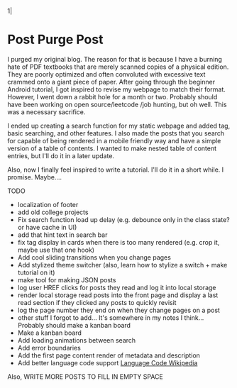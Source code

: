 1|
# Post Purge Post

I purged my original blog. The reason for that is because
I have a burning hate of PDF textbooks that are merely scanned
copies of a physical edition. They are poorly optimized
and often convoluted with excessive text crammed onto a
giant piece of paper. After going through the beginner
Android tutorial, I got inspired to revise my webpage to match
their format. However, I went down a rabbit hole for a month or
two. Probably should have been working on open source/leetcode
/job hunting, but oh well. This was a necessary sacrifice.

I ended up creating a search function for my static webpage
and added tag, basic searching, and other features. I also
made the posts that you search for capable of being rendered
in a mobile friendly way and have a simple version of a table
of contents. I wanted to make nested table of content entries,
but I'll do it in a later update.

Also, now I finally feel inspired to write a tutorial. I'll
do it in a short while. I promise. Maybe....

TODO

- localization of footer
- add old college projects
- Fix search function load up delay (e.g. debounce only in the class state? or have cache in UI)
- add that hint text in search bar
- fix tag display in cards when there is too many rendered (e.g. crop it, maybe use that one hook)
- Add cool sliding transitions when you change pages
- Add stylized theme switcher (also, learn how to stylize a switch + make tutorial on it)
- make tool for making JSON posts
- log user HREF clicks for posts they read and log it into local storage
- render local storage read posts into the front page and display a last read section if they clicked any posts to quickly revisit
- log the page number they end on when they change pages on a post
- other stuff I forgot to add... It's somewhere in my notes I think... Probably should make a kanban board
- Make a kanban board
- Add loading animations between search
- Add error boundaries
- Add the first page content render of metadata and description
- Add better language code support [Language Code Wikipedia](https://en.wikipedia.org/wiki/Language_code)

Also, WRITE MORE POSTS TO FILL IN EMPTY SPACE